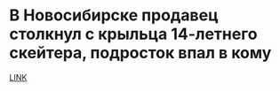 # В Новосибирске продавец столкнул с крыльца 14-летнего скейтера, подросток впал в кому



[LINK](https://varlamov.ru/4123432.html)